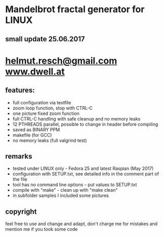 # Mandelbrot fractal generator for LINUX
## small update 25.06.2017

# helmut.resch@gmail.com  www.dwell.at

## features:

- full configuration via textfile
- zoom loop function, stop with CTRL-C
- one picture fixed zoom function
- full CTRL-C handling with safe cleanup and no memory leaks
- 12 PTHREADS parallel, possible to change in header before compiling
- saved as BINARY PPM
- makefile (for GCC)
- no memory leaks (full valgrind test)

## remarks

- tested under LINUX only - Fedora 25 and latest Raspian (May 2017)
- configuration with SETUP.txt, see detailed info in the comment part of the file
- tool has no command line options - put values to SETUP.txt
- compile with "make" - clean up with "make clean"
- in subfolder samples I included some pictures

## copyright

feel free to use and change and adapt, don't charge me for mistakes and mention me if you took some code
